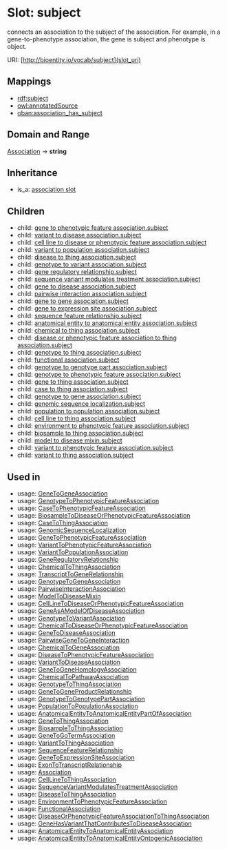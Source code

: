 # Slot: subject


connects an association to the subject of the association. For example, in a gene-to-phenotype association, the gene is subject and phenotype is object.

URI: [http://bioentity.io/vocab/subject](slot_uri)
## Mappings

 * [rdf:subject](http://purl.obolibrary.org/obo/rdf_subject)
 * [owl:annotatedSource](http://purl.obolibrary.org/obo/owl_annotatedSource)
 * [oban:association_has_subject](http://purl.obolibrary.org/obo/oban_association_has_subject)
## Domain and Range

[Association](Association.md) -> **string**
## Inheritance

 *  is_a: [association slot](association_slot.md)
## Children

 *  child: [gene to phenotypic feature association.subject](gene_to_phenotypic_feature_association_subject.md)
 *  child: [variant to disease association.subject](variant_to_disease_association_subject.md)
 *  child: [cell line to disease or phenotypic feature association.subject](cell_line_to_disease_or_phenotypic_feature_association_subject.md)
 *  child: [variant to population association.subject](variant_to_population_association_subject.md)
 *  child: [disease to thing association.subject](disease_to_thing_association_subject.md)
 *  child: [genotype to variant association.subject](genotype_to_variant_association_subject.md)
 *  child: [gene regulatory relationship.subject](gene_regulatory_relationship_subject.md)
 *  child: [sequence variant modulates treatment association.subject](sequence_variant_modulates_treatment_association_subject.md)
 *  child: [gene to disease association.subject](gene_to_disease_association_subject.md)
 *  child: [pairwise interaction association.subject](pairwise_interaction_association_subject.md)
 *  child: [gene to gene association.subject](gene_to_gene_association_subject.md)
 *  child: [gene to expression site association.subject](gene_to_expression_site_association_subject.md)
 *  child: [sequence feature relationship.subject](sequence_feature_relationship_subject.md)
 *  child: [anatomical entity to anatomical entity association.subject](anatomical_entity_to_anatomical_entity_association_subject.md)
 *  child: [chemical to thing association.subject](chemical_to_thing_association_subject.md)
 *  child: [disease or phenotypic feature association to thing association.subject](disease_or_phenotypic_feature_association_to_thing_association_subject.md)
 *  child: [genotype to thing association.subject](genotype_to_thing_association_subject.md)
 *  child: [functional association.subject](functional_association_subject.md)
 *  child: [genotype to genotype part association.subject](genotype_to_genotype_part_association_subject.md)
 *  child: [genotype to phenotypic feature association.subject](genotype_to_phenotypic_feature_association_subject.md)
 *  child: [gene to thing association.subject](gene_to_thing_association_subject.md)
 *  child: [case to thing association.subject](case_to_thing_association_subject.md)
 *  child: [genotype to gene association.subject](genotype_to_gene_association_subject.md)
 *  child: [genomic sequence localization.subject](genomic_sequence_localization_subject.md)
 *  child: [population to population association.subject](population_to_population_association_subject.md)
 *  child: [cell line to thing association.subject](cell_line_to_thing_association_subject.md)
 *  child: [environment to phenotypic feature association.subject](environment_to_phenotypic_feature_association_subject.md)
 *  child: [biosample to thing association.subject](biosample_to_thing_association_subject.md)
 *  child: [model to disease mixin.subject](model_to_disease_mixin_subject.md)
 *  child: [variant to phenotypic feature association.subject](variant_to_phenotypic_feature_association_subject.md)
 *  child: [variant to thing association.subject](variant_to_thing_association_subject.md)
## Used in

 *  usage: [GeneToGeneAssociation](GeneToGeneAssociation.md)
 *  usage: [GenotypeToPhenotypicFeatureAssociation](GenotypeToPhenotypicFeatureAssociation.md)
 *  usage: [CaseToPhenotypicFeatureAssociation](CaseToPhenotypicFeatureAssociation.md)
 *  usage: [BiosampleToDiseaseOrPhenotypicFeatureAssociation](BiosampleToDiseaseOrPhenotypicFeatureAssociation.md)
 *  usage: [CaseToThingAssociation](CaseToThingAssociation.md)
 *  usage: [GenomicSequenceLocalization](GenomicSequenceLocalization.md)
 *  usage: [GeneToPhenotypicFeatureAssociation](GeneToPhenotypicFeatureAssociation.md)
 *  usage: [VariantToPhenotypicFeatureAssociation](VariantToPhenotypicFeatureAssociation.md)
 *  usage: [VariantToPopulationAssociation](VariantToPopulationAssociation.md)
 *  usage: [GeneRegulatoryRelationship](GeneRegulatoryRelationship.md)
 *  usage: [ChemicalToThingAssociation](ChemicalToThingAssociation.md)
 *  usage: [TranscriptToGeneRelationship](TranscriptToGeneRelationship.md)
 *  usage: [GenotypeToGeneAssociation](GenotypeToGeneAssociation.md)
 *  usage: [PairwiseInteractionAssociation](PairwiseInteractionAssociation.md)
 *  usage: [ModelToDiseaseMixin](ModelToDiseaseMixin.md)
 *  usage: [CellLineToDiseaseOrPhenotypicFeatureAssociation](CellLineToDiseaseOrPhenotypicFeatureAssociation.md)
 *  usage: [GeneAsAModelOfDiseaseAssociation](GeneAsAModelOfDiseaseAssociation.md)
 *  usage: [GenotypeToVariantAssociation](GenotypeToVariantAssociation.md)
 *  usage: [ChemicalToDiseaseOrPhenotypicFeatureAssociation](ChemicalToDiseaseOrPhenotypicFeatureAssociation.md)
 *  usage: [GeneToDiseaseAssociation](GeneToDiseaseAssociation.md)
 *  usage: [PairwiseGeneToGeneInteraction](PairwiseGeneToGeneInteraction.md)
 *  usage: [ChemicalToGeneAssociation](ChemicalToGeneAssociation.md)
 *  usage: [DiseaseToPhenotypicFeatureAssociation](DiseaseToPhenotypicFeatureAssociation.md)
 *  usage: [VariantToDiseaseAssociation](VariantToDiseaseAssociation.md)
 *  usage: [GeneToGeneHomologyAssociation](GeneToGeneHomologyAssociation.md)
 *  usage: [ChemicalToPathwayAssociation](ChemicalToPathwayAssociation.md)
 *  usage: [GenotypeToThingAssociation](GenotypeToThingAssociation.md)
 *  usage: [GeneToGeneProductRelationship](GeneToGeneProductRelationship.md)
 *  usage: [GenotypeToGenotypePartAssociation](GenotypeToGenotypePartAssociation.md)
 *  usage: [PopulationToPopulationAssociation](PopulationToPopulationAssociation.md)
 *  usage: [AnatomicalEntityToAnatomicalEntityPartOfAssociation](AnatomicalEntityToAnatomicalEntityPartOfAssociation.md)
 *  usage: [GeneToThingAssociation](GeneToThingAssociation.md)
 *  usage: [BiosampleToThingAssociation](BiosampleToThingAssociation.md)
 *  usage: [GeneToGoTermAssociation](GeneToGoTermAssociation.md)
 *  usage: [VariantToThingAssociation](VariantToThingAssociation.md)
 *  usage: [SequenceFeatureRelationship](SequenceFeatureRelationship.md)
 *  usage: [GeneToExpressionSiteAssociation](GeneToExpressionSiteAssociation.md)
 *  usage: [ExonToTranscriptRelationship](ExonToTranscriptRelationship.md)
 *  usage: [Association](Association.md)
 *  usage: [CellLineToThingAssociation](CellLineToThingAssociation.md)
 *  usage: [SequenceVariantModulatesTreatmentAssociation](SequenceVariantModulatesTreatmentAssociation.md)
 *  usage: [DiseaseToThingAssociation](DiseaseToThingAssociation.md)
 *  usage: [EnvironmentToPhenotypicFeatureAssociation](EnvironmentToPhenotypicFeatureAssociation.md)
 *  usage: [FunctionalAssociation](FunctionalAssociation.md)
 *  usage: [DiseaseOrPhenotypicFeatureAssociationToThingAssociation](DiseaseOrPhenotypicFeatureAssociationToThingAssociation.md)
 *  usage: [GeneHasVariantThatContributesToDiseaseAssociation](GeneHasVariantThatContributesToDiseaseAssociation.md)
 *  usage: [AnatomicalEntityToAnatomicalEntityAssociation](AnatomicalEntityToAnatomicalEntityAssociation.md)
 *  usage: [AnatomicalEntityToAnatomicalEntityOntogenicAssociation](AnatomicalEntityToAnatomicalEntityOntogenicAssociation.md)
